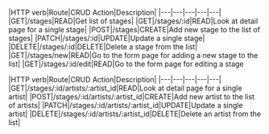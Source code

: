 |HTTP verb|Route|CRUD Action|Description|
|---|---|---|---|---|
|GET|/stages|READ|Get list of stages|
|GET|/stages/:id|READ|Look at detail page for a single stage|
|POST|/stages|CREATE|Add new stage to the list of stages|
|PATCH|/stages/:id|UPDATE|Update a single stage|
|DELETE|/stages/:id|DELETE|Delete a stage from the list|
|GET|/stages/new|READ|Go to the form page for adding a new stage to the list|
|GET|/stages/:id/edit|READ|Go to the form page for editing a stage


|HTTP verb|Route|CRUD Action|Description|
|---|---|---|---|---|
|GET|/stages/:id/artists/:artist_id|READ|Look at detail page for a single artist|
|POST|/stages/:id/artists/:artist_id|CREATE|Add new artist to the list of artists|
|PATCH|/stages/:id/artists/:artist_id|UPDATE|Update a single artist|
|DELETE|/stages/:id/artists/:artist_id|DELETE|Delete an artist from the list|
